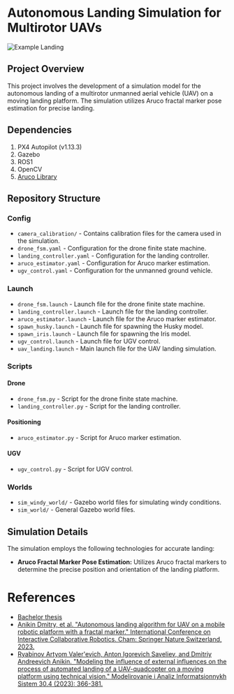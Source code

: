 # Autonomous Landing Simulation for Multirotor UAVs

![Example Landing](landing.gif)

## Project Overview
This project involves the development of a simulation model for the autonomous landing of a multirotor unmanned aerial vehicle (UAV) on a moving landing platform. The simulation utilizes Aruco fractal marker pose estimation for precise landing. 

## Dependencies

1. PX4 Autopilot (v1.13.3)
2. Gazebo
3. ROS1
4. OpenCV
5. [Aruco Library](https://sourceforge.net/projects/aruco)

## Repository Structure

### Config

- `camera_calibration/` - Contains calibration files for the camera used in the simulation.
- `drone_fsm.yaml` - Configuration for the drone finite state machine.
- `landing_controller.yaml` - Configuration for the landing controller.
- `aruco_estimator.yaml` - Configuration for Aruco marker estimation.
- `ugv_control.yaml` - Configuration for the unmanned ground vehicle.

### Launch

- `drone_fsm.launch` - Launch file for the drone finite state machine.
- `landing_controller.launch` - Launch file for the landing controller.
- `aruco_estimator.launch` - Launch file for the Aruco marker estimator.
- `spawn_husky.launch` - Launch file for spawning the Husky model.
- `spawn_iris.launch` - Launch file for spawning the Iris model.
- `ugv_control.launch` - Launch file for UGV control.
- `uav_landing.launch` - Main launch file for the UAV landing simulation.

### Scripts

#### Drone

- `drone_fsm.py` - Script for the drone finite state machine.
- `landing_controller.py` - Script for the landing controller.

#### Positioning

- `aruco_estimator.py` - Script for Aruco marker estimation.

#### UGV

- `ugv_control.py` - Script for UGV control.

### Worlds

- `sim_windy_world/` - Gazebo world files for simulating windy conditions.
- `sim_world/` - General Gazebo world files.


## Simulation Details
The simulation employs the following technologies for accurate landing:

- **Aruco Fractal Marker Pose Estimation:** Utilizes Aruco fractal markers to determine the precise position and orientation of the landing platform.

# References
- [Bachelor thesis](https://elib.spbstu.ru/dl/3/2023/vr/vr23-3642.pdf/en/info)
- [Anikin Dmitry, et al. "Autonomous landing algorithm for UAV on a mobile robotic platform with a fractal marker." International Conference on Interactive Collaborative Robotics. Cham: Springer Nature Switzerland, 2023.](https://doi.org/10.1007/978-3-031-43111-1_32)
- [Ryabinov Artyom Valer'evich, Anton Igorevich Saveliev, and Dmitriy Andreevich Anikin. "Modeling the influence of external influences on the process of automated landing of a UAV-quadcopter on a moving platform using technical vision." Modelirovanie i Analiz Informatsionnykh Sistem 30.4 (2023): 366-381.](https://doi.org/10.18255/1818-1015-2023-4-366-381)